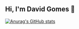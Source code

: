 ## Hi, I'm David Gomes 👋

[![Anurag's GitHub stats](https://github-readme-stats.vercel.app/api?username=davidgomescarvalho)](https://github.com/davidgomescarvalho/github-readme-stats)
<!--
**davidgomescarvalho/davidgomescarvalho** is a ✨ _special_ ✨ repository because its `README.md` (this file) appears on your GitHub profile.

Here are some ideas to get you started:

- 🔭 I’m currently working on ...
- 🌱 I’m currently learning ...
- 👯 I’m looking to collaborate on ...
- 🤔 I’m looking for help with ...
- 💬 Ask me about ...
- 📫 How to reach me: ...
- 😄 Pronouns: ...
- ⚡ Fun fact: ...
-->
